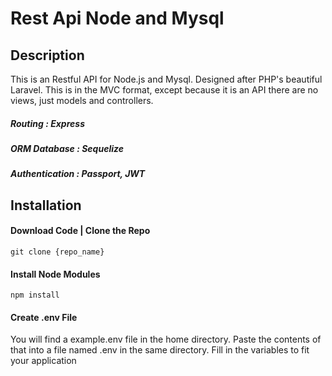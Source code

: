 # Rest Api Node and Mysql

## Description

This is an Restful API for Node.js and Mysql. Designed after PHP's beautiful Laravel. This is in the MVC format,
except because it is an API there are no views, just models and controllers.

##### Routing : Express

##### ORM Database : Sequelize

##### Authentication : Passport, JWT

## Installation

#### Download Code | Clone the Repo

```
git clone {repo_name}
```

#### Install Node Modules

```
npm install
```

#### Create .env File

You will find a example.env file in the home directory. Paste the contents of that into a file named .env in the same directory.
Fill in the variables to fit your application
